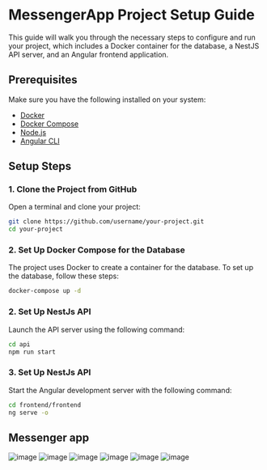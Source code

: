 # MessengerApp Project Setup Guide

This guide will walk you through the necessary steps to configure and run your project, which includes a Docker container for the database, a NestJS API server, and an Angular frontend application.

## Prerequisites

Make sure you have the following installed on your system:

- [Docker](https://www.docker.com/get-started)
- [Docker Compose](https://docs.docker.com/compose/install/)
- [Node.js](https://nodejs.org/en/download/)
- [Angular CLI](https://angular.io/cli)

## Setup Steps

### 1. Clone the Project from GitHub

Open a terminal and clone your project:

```bash
git clone https://github.com/username/your-project.git
cd your-project
```

### 2. Set Up Docker Compose for the Database
The project uses Docker to create a container for the database. To set up the database, follow these steps:

```bash
docker-compose up -d
```

### 2. Set Up NestJs API
Launch the API server using the following command:
```bash
cd api
npm run start
```

### 3. Set Up NestJs API
Start the Angular development server with the following command:

```bash
cd frontend/frontend
ng serve -o
```

## Messenger app
![image](https://github.com/user-attachments/assets/547c99e5-e9a3-4765-8411-b7ed44fc0654)
![image](https://github.com/user-attachments/assets/f167792b-47f1-4fe0-b540-1942fccc4c1f)
![image](https://github.com/user-attachments/assets/57ad282b-4bfc-437c-9c14-df5684c92d9c)
![image](https://github.com/user-attachments/assets/fa1784c9-907c-4a3d-bdf0-1aea9cffebc0)
![image](https://github.com/user-attachments/assets/cdbfd71f-ea5e-4d2f-b8ad-12d1fe9f3d2a)
![image](https://github.com/user-attachments/assets/95ae3cbc-3623-41de-b588-931bdaa0eafd)
